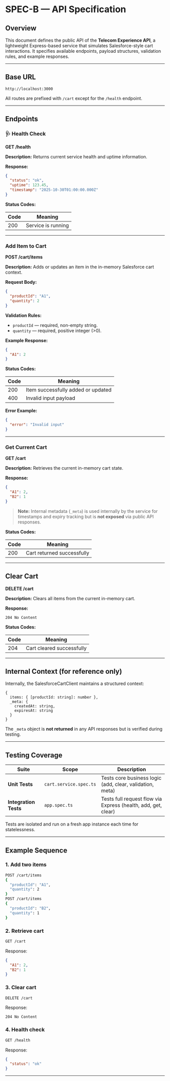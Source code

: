 # SPEC-B — API Specification

## Overview

This document defines the public API of the **Telecom Experience API**, a lightweight Express-based service that simulates Salesforce-style cart interactions.
It specifies available endpoints, payload structures, validation rules, and example responses.

---

## Base URL

```
http://localhost:3000
```

All routes are prefixed with `/cart` except for the `/health` endpoint.

---

## Endpoints

### 🩺 Health Check

**GET /health**

**Description:** Returns current service health and uptime information.

**Response:**

```json
{
  "status": "ok",
  "uptime": 123.45,
  "timestamp": "2025-10-30T01:00:00.000Z"
}
```

**Status Codes:**

| Code | Meaning            |
| ---- | ------------------ |
| 200  | Service is running |

---

### Add Item to Cart

**POST /cart/items**

**Description:** Adds or updates an item in the in-memory Salesforce cart context.

**Request Body:**

```json
{
  "productId": "A1",
  "quantity": 2
}
```

**Validation Rules:**

* `productId` — required, non-empty string.
* `quantity` — required, positive integer (>0).

**Example Response:**

```json
{
  "A1": 2
}
```

**Status Codes:**

| Code | Meaning                            |
| ---- | ---------------------------------- |
| 200  | Item successfully added or updated |
| 400  | Invalid input payload              |

**Error Example:**

```json
{
  "error": "Invalid input"
}
```

---

### Get Current Cart

**GET /cart**

**Description:** Retrieves the current in-memory cart state.

**Response:**

```json
{
  "A1": 2,
  "B2": 1
}
```

> **Note:** Internal metadata (`_meta`) is used internally by the service for timestamps and expiry tracking but is **not exposed** via public API responses.

**Status Codes:**

| Code | Meaning                    |
| ---- | -------------------------- |
| 200  | Cart returned successfully |

---

## Clear Cart

**DELETE /cart**

**Description:** Clears all items from the current in-memory cart.

**Response:**

```
204 No Content
```

**Status Codes:**

| Code | Meaning                   |
| ---- | ------------------------- |
| 204  | Cart cleared successfully |

---

## Internal Context (for reference only)

Internally, the SalesforceCartClient maintains a structured context:

```
{
  items: { [productId: string]: number },
  _meta: {
    createdAt: string,
    expiresAt: string
  }
}
```

The `_meta` object is **not returned** in any API responses but is verified during testing.

---

## Testing Coverage

| Suite                 | Scope                  | Description                                                   |
| --------------------- | ---------------------- | ------------------------------------------------------------- |
| **Unit Tests**        | `cart.service.spec.ts` | Tests core business logic (add, clear, validation, meta)      |
| **Integration Tests** | `app.spec.ts`          | Tests full request flow via Express (health, add, get, clear) |

Tests are isolated and run on a fresh app instance each time for statelessness.

---

## Example Sequence

### 1. Add two items

```bash
POST /cart/items
{
  "productId": "A1",
  "quantity": 2
}
POST /cart/items
{
  "productId": "B2",
  "quantity": 1
}
```

### 2. Retrieve cart

```bash
GET /cart
```

Response:

```json
{
  "A1": 2,
  "B2": 1
}
```

### 3. Clear cart

```bash
DELETE /cart
```

Response:

```
204 No Content
```

### 4. Health check

```bash
GET /health
```

Response:

```json
{
  "status": "ok"
}
```

---
